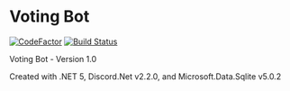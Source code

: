 # Voting Bot

[![CodeFactor](https://www.codefactor.io/repository/github/the-mighty-mo/votingbot/badge)](https://www.codefactor.io/repository/github/the-mighty-mo/votingbot)
[![Build Status](https://hallb1016.visualstudio.com/FBIBot/_apis/build/status/the-mighty-mo.VotingBot?branchName=master)](https://hallb1016.visualstudio.com/FBIBot/_build/latest?definitionId=10&branchName=master)

Voting Bot - Version 1.0

Created with .NET 5, Discord.Net v2.2.0, and Microsoft.Data.Sqlite v5.0.2
